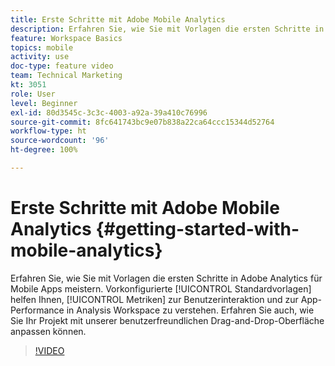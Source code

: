 ```yaml
---
title: Erste Schritte mit Adobe Mobile Analytics
description: Erfahren Sie, wie Sie mit Vorlagen die ersten Schritte in Adobe Analytics für Mobile Apps meistern. Vordefinierte Standardvorlagen helfen Ihnen, die Metriken zur Benutzerinteraktion und zur App-Performance in Analysis Workspace zu verstehen. Erfahren Sie auch, wie Sie Ihr Projekt mit unserer benutzerfreundlichen Drag-and-Drop-Oberfläche anpassen können.
feature: Workspace Basics
topics: mobile
activity: use
doc-type: feature video
team: Technical Marketing
kt: 3051
role: User
level: Beginner
exl-id: 80d3545c-3c3c-4003-a92a-39a410c76996
source-git-commit: 8fc641743bc9e07b838a22ca64ccc15344d52764
workflow-type: ht
source-wordcount: '96'
ht-degree: 100%

---
```


# Erste Schritte mit Adobe Mobile Analytics {#getting-started-with-mobile-analytics}

Erfahren Sie, wie Sie mit Vorlagen die ersten Schritte in Adobe Analytics für Mobile Apps meistern. Vorkonfigurierte [!UICONTROL Standardvorlagen] helfen Ihnen, [!UICONTROL Metriken] zur Benutzerinteraktion und zur App-Performance in Analysis Workspace zu verstehen. Erfahren Sie auch, wie Sie Ihr Projekt mit unserer benutzerfreundlichen Drag-and-Drop-Oberfläche anpassen können.

>[!VIDEO](https://video.tv.adobe.com/v/27826/?quality=12&learn=on)
